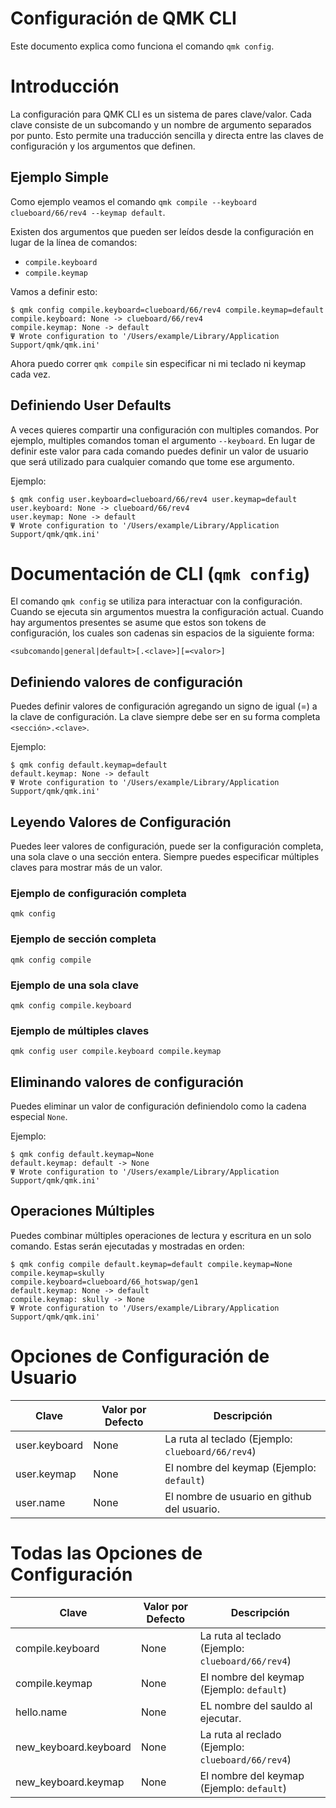 # Configuración de  QMK CLI

Este documento explica como funciona el comando `qmk config`.

# Introducción

La configuración para QMK CLI es un sistema de pares clave/valor. Cada clave consiste de un subcomando y un nombre de argumento separados por punto. Esto permite una traducción sencilla y directa entre las claves de configuración y los argumentos que definen.

## Ejemplo Simple

Como ejemplo veamos el comando `qmk compile --keyboard clueboard/66/rev4 --keymap default`.

Existen dos argumentos que pueden ser leídos desde la configuración en lugar de la línea de comandos:

* `compile.keyboard`
* `compile.keymap`

Vamos a definir esto:

```
$ qmk config compile.keyboard=clueboard/66/rev4 compile.keymap=default
compile.keyboard: None -> clueboard/66/rev4
compile.keymap: None -> default
Ψ Wrote configuration to '/Users/example/Library/Application Support/qmk/qmk.ini'
```

Ahora puedo correr `qmk compile` sin especificar ni mi teclado ni keymap cada vez.

## Definiendo User Defaults

A veces quieres compartir una configuración con multiples comandos. Por ejemplo, multiples comandos toman el argumento `--keyboard`. En lugar de definir este valor para cada comando puedes definir un valor de usuario que será utilizado para cualquier comando que tome ese argumento.

Ejemplo:

```
$ qmk config user.keyboard=clueboard/66/rev4 user.keymap=default
user.keyboard: None -> clueboard/66/rev4
user.keymap: None -> default
Ψ Wrote configuration to '/Users/example/Library/Application Support/qmk/qmk.ini'
```

# Documentación de CLI (`qmk config`)

El comando `qmk config` se utiliza para interactuar con la configuración. Cuando se ejecuta sin argumentos muestra la configuración actual. Cuando hay argumentos presentes se asume que estos son tokens de configuración, los cuales son cadenas sin espacios de la siguiente forma:

    <subcomando|general|default>[.<clave>][=<valor>]

## Definiendo valores de configuración

Puedes definir valores de configuración agregando un signo de igual (=) a la clave de configuración. La clave siempre debe ser en su forma completa `<sección>.<clave>`.

Ejemplo:

```
$ qmk config default.keymap=default
default.keymap: None -> default
Ψ Wrote configuration to '/Users/example/Library/Application Support/qmk/qmk.ini'
```

## Leyendo Valores de Configuración

Puedes leer valores de configuración, puede ser la configuración completa, una sola clave o una sección entera. Siempre puedes especificar múltiples claves para mostrar más de un valor.

### Ejemplo de configuración completa

    qmk config

### Ejemplo de sección completa

    qmk config compile

### Ejemplo de una sola clave

    qmk config compile.keyboard

### Ejemplo de múltiples claves

    qmk config user compile.keyboard compile.keymap

## Eliminando valores de configuración

Puedes eliminar un valor de configuración definiendolo como la cadena especial `None`.

Ejemplo:

```
$ qmk config default.keymap=None
default.keymap: default -> None
Ψ Wrote configuration to '/Users/example/Library/Application Support/qmk/qmk.ini'
```

## Operaciones Múltiples

Puedes combinar múltiples operaciones de lectura y escritura en un solo comando. Estas serán ejecutadas y mostradas en orden:

```
$ qmk config compile default.keymap=default compile.keymap=None
compile.keymap=skully
compile.keyboard=clueboard/66_hotswap/gen1
default.keymap: None -> default
compile.keymap: skully -> None
Ψ Wrote configuration to '/Users/example/Library/Application Support/qmk/qmk.ini'
```

# Opciones de Configuración de Usuario

| Clave | Valor por Defecto | Descripción |
|-------|-------------------|-------------|
| user.keyboard | None | La ruta al teclado (Ejemplo: `clueboard/66/rev4`) |
| user.keymap | None | El nombre del keymap (Ejemplo: `default`) |
| user.name | None | El nombre de usuario en github del usuario. |

# Todas las Opciones de Configuración

| Clave | Valor por Defecto | Descripción |
|-------|-------------------|-------------|
| compile.keyboard | None | La ruta al teclado (Ejemplo: `clueboard/66/rev4`) |
| compile.keymap | None | El nombre del keymap (Ejemplo: `default`) |
| hello.name | None | EL nombre del sauldo al ejecutar. |
| new_keyboard.keyboard | None | La ruta al reclado (Ejemplo: `clueboard/66/rev4`) |
| new_keyboard.keymap | None | El nombre del keymap (Ejemplo: `default`) |
